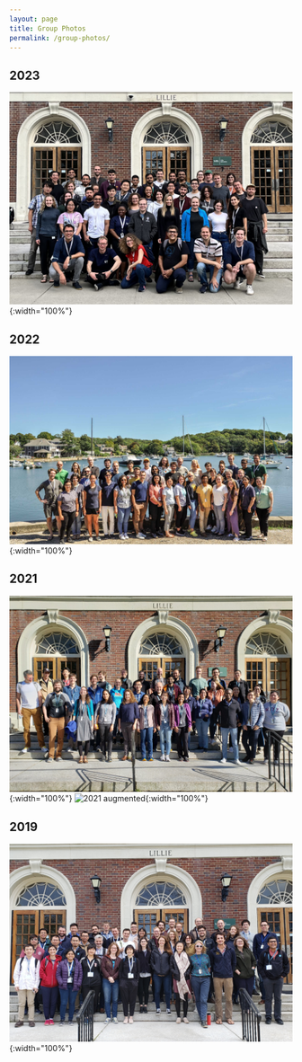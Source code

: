 ```yaml
---
layout: page
title: Group Photos
permalink: /group-photos/
---
```


## 2023
![2023 group](/assets/img/groups/group-2023.jpeg){:width="100%"}

## 2022
![2022 group](/assets/img/groups/group-2022.jpeg){:width="100%"}

## 2021
![2021 group](/assets/img/groups/group-2021.jpeg){:width="100%"}
![2021 augmented](/assets/img/groups/group_augmented.jpg){:width="100%"}

## 2019
![2019 group](/assets/img/groups/group-2019.jpeg){:width="100%"}
